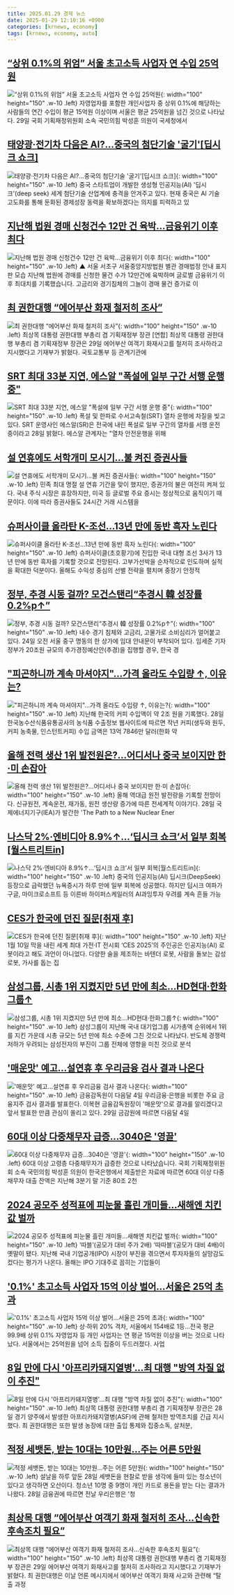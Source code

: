 ```yaml
---
title: 2025.01.29 경제 뉴스
date: 2025-01-29 12:10:16 +0900
categories: [krnews, economy]
tags: [krnews, economy, auto]
---
```

## [“상위 0.1%의 위엄” 서울 초고소득 사업자 연 수입 25억원](https://n.news.naver.com/mnews/article/050/0000085784)

![“상위 0.1%의 위엄” 서울 초고소득 사업자 연 수입 25억원](https://mimgnews.pstatic.net/image/origin/050/2025/01/29/85784.jpg?type=nf220_150){: width="100" height="150" .w-10 .left}
자영업자를 포함한 개인사업자 중 상위 0.1%에 해당하는 사람들의 연간 수입이 평균 15억원 이상이며 서울은 평균 25억원을 넘긴 것으로 나타났다. 29일 국회 기획재정위원회 소속 국민의힘 박성훈 의원이 국세청에서

## [태양광·전기차 다음은 AI?…중국의 첨단기술 '굴기'[딥시크 쇼크]](https://n.news.naver.com/mnews/article/088/0000928342)

![태양광·전기차 다음은 AI?…중국의 첨단기술 '굴기'[딥시크 쇼크]](https://mimgnews.pstatic.net/image/origin/088/2025/01/29/928342.jpg?type=nf220_150){: width="100" height="150" .w-10 .left}
중국 스타트업이 개발한 생성형 인공지능(AI) '딥시크'(deep seek) 세계 첨단기술 산업계에 충격을 안겨주고 있다. 현재 중국은 AI 기술 고도화를 통해 둔화된 경제성장 동력을 확보하겠다는 의지를 피력하고 있

## [지난해 법원 경매 신청건수 12만 건 육박…금융위기 이후 최다](https://n.news.naver.com/mnews/article/055/0001227255)

![지난해 법원 경매 신청건수 12만 건 육박…금융위기 이후 최다](https://mimgnews.pstatic.net/image/origin/055/2025/01/29/1227255.jpg?type=nf220_150){: width="100" height="150" .w-10 .left}
▲ 서울 서초구 서울중앙지방법원 별관 경매법정 안내 표지판 모습 지난해 법원에 경매를 신청한 물건 수가 12만건에 육박하며 글로벌 금융위기 이후 최대치를 기록했습니다. 고금리와 경기침체의 그늘이 경매 물건 증가로 이

## [최 권한대행 “에어부산 화재 철저히 조사”](https://n.news.naver.com/mnews/article/016/0002421607)

![최 권한대행 “에어부산 화재 철저히 조사”](https://mimgnews.pstatic.net/image/origin/016/2025/01/29/2421607.jpg?type=nf220_150){: width="100" height="150" .w-10 .left}
최상목 대통령 권한대행 부총리 겸 기획재정부 장관 [연합] 최상목 대통령 권한대행 부총리 겸 기획재정부 장관은 29일 에어부산 여객기 화재사고를 철저히 조사하라고 지시했다고 기재부가 밝혔다. 국토교통부 등 관계기관에

## [SRT 최대 33분 지연, 에스알 "폭설에 일부 구간 서행 운행 중"](https://n.news.naver.com/mnews/article/421/0008045604)

![SRT 최대 33분 지연, 에스알 "폭설에 일부 구간 서행 운행 중"](https://mimgnews.pstatic.net/image/origin/421/2025/01/28/8045604.jpg?type=nf220_150){: width="100" height="150" .w-10 .left}
폭설 및 한파로 수서고속철(SRT) 열차 운행에 차질을 빚고 있다. SRT 운영사인 에스알(SR)은 전국에 내린 폭설로 일부 구간의 열차를 서행 운전 중이라고 28일 밝혔다. 에스알 관계자는 "열차 안전운행을 위해

## [설 연휴에도 서학개미 모시기…불 켜진 증권사들](https://n.news.naver.com/mnews/article/018/0005933085)

![설 연휴에도 서학개미 모시기…불 켜진 증권사들](https://mimgnews.pstatic.net/image/origin/018/2025/01/29/5933085.jpg?type=nf220_150){: width="100" height="150" .w-10 .left}
민족 최대 명절 설 연휴 기간을 맞이 했지만, 증권가의 불은 여전히 켜져 있다. 국내 주식 시장은 휴장하지만, 미국 등 글로벌 주요 증시는 정상적으로 움직이기 때문이다. 이에 따라 증권사들도 24시간 거래 시스템을

## [슈퍼사이클 올라탄 K-조선…13년 만에 동반 흑자 노린다](https://n.news.naver.com/mnews/article/421/0008045453)

![슈퍼사이클 올라탄 K-조선…13년 만에 동반 흑자 노린다](https://mimgnews.pstatic.net/image/origin/421/2025/01/28/8045453.jpg?type=nf220_150){: width="100" height="150" .w-10 .left}
슈퍼사이클(초호황기)에 진입한 국내 대형 조선 3사가 13년 만에 동반 흑자를 기록할 것으로 전망된다. 고부가선박을 순차적으로 인도하며 실적을 확대한 덕분이다. 올해도 수익성 중심의 선별 전략을 펼치며 중장기 안정적

## [정부, 추경 시동 걸까? 모건스탠리“추경시 韓 성장률 0.2%p↑”](https://n.news.naver.com/mnews/article/016/0002421567)

![정부, 추경 시동 걸까? 모건스탠리“추경시 韓 성장률 0.2%p↑”](https://mimgnews.pstatic.net/image/origin/016/2025/01/29/2421567.jpg?type=nf220_150){: width="100" height="150" .w-10 .left}
내수 경기 침체와 고금리, 고물가로 소비심리가 얼어붙고 있다. 24일 오전 서울 중구 명동의 한 상가에 임대 안내문이 부착되어 있다. 임세준 기자 정부가 20조원 규모의 추가경정예산안(추경)을 집행할 경우, 한국 경

## ["피곤하니까 계속 마셔야지"…가격 올라도 수입량 ↑, 이유는?](https://n.news.naver.com/mnews/article/011/0004444759)

!["피곤하니까 계속 마셔야지"…가격 올라도 수입량 ↑, 이유는?](https://mimgnews.pstatic.net/image/origin/011/2025/01/29/4444759.jpg?type=nf220_150){: width="100" height="150" .w-10 .left}
지난해 한국의 커피 수입액이 약 2조 원을 기록했다. 28일 한국농수산식품유통공사의 농식품 수출정보 웹사이트에 따르면 작년 커피(생두와 원두, 커피 농축물, 인스턴트커피) 수입 금액은 13억 7846만 달러(한화 약

## [올해 전력 생산 1위 발전원은?…어디서나 중국 보이지만 한·미 손잡아](https://n.news.naver.com/mnews/article/008/0005146501)

![올해 전력 생산 1위 발전원은?…어디서나 중국 보이지만 한·미 손잡아](https://mimgnews.pstatic.net/image/origin/008/2025/01/28/5146501.jpg?type=nf220_150){: width="100" height="150" .w-10 .left}
올해 역대급 원전 발전량을 기록할 전망이다. 신규원전, 계속운전, 재가동, 원전 생산량 증가에 따른 전세계적 이야기다. 28일 국제에너지기구(IEA)가 발간한 'The Path to a New Nuclear Ener

## [나스닥 2%·엔비디아 8.9%↑…‘딥시크 쇼크’서 일부 회복[월스트리트in]](https://n.news.naver.com/mnews/article/018/0005933074)

![나스닥 2%·엔비디아 8.9%↑…‘딥시크 쇼크’서 일부 회복[월스트리트in]](https://mimgnews.pstatic.net/image/origin/018/2025/01/29/5933074.jpg?type=nf220_150){: width="100" height="150" .w-10 .left}
중국의 인공지능(AI) 딥시크(DeepSeek) 등장으로 급락했던 뉴욕증시가 하루 만에 일부 회복에 성공했다. 하지만 딥시크 여파가 구글, 마이크로소프트 등 이른바 하이퍼스케일러의 AI과잉투자 우려를 계속 흔들 가능

## [CES가 한국에 던진 질문[취재 후]](https://n.news.naver.com/mnews/article/033/0000048296)

![CES가 한국에 던진 질문[취재 후]](https://mimgnews.pstatic.net/image/origin/033/2025/01/29/48296.jpg?type=nf220_150){: width="100" height="150" .w-10 .left}
지난 1월 10일 막을 내린 세계 최대 가전·IT 전시회 ‘CES 2025’의 주인공은 인공지능(AI) 로봇이라고 해도 과언이 아니었다. 다양한 술을 제조하는 바텐더 로봇, 사람을 돌보는 감성 로봇, 가사를 돕는 집

## [삼성그룹, 시총 1위 지켰지만 5년 만에 최소...HD현대·한화그룹↑](https://n.news.naver.com/mnews/article/119/0002918234)

![삼성그룹, 시총 1위 지켰지만 5년 만에 최소...HD현대·한화그룹↑](https://mimgnews.pstatic.net/image/origin/119/2025/01/29/2918234.jpg?type=nf220_150){: width="100" height="150" .w-10 .left}
삼성그룹이 지난해 국내 대기업그룹 시가총액 순위에서 1위를 지킨 가운데 시총 규모는 5년 만에 최소 수준에 그친 것으로 나타났다. 반도체 경쟁력 저하가 우려되는 삼성전자의 부진이 그룹 전체에 영향을 미친 것으로 분석

## ['매운맛' 예고…설연휴 후 우리금융 검사 결과 나온다](https://n.news.naver.com/mnews/article/119/0002918242)

!['매운맛' 예고…설연휴 후 우리금융 검사 결과 나온다](https://mimgnews.pstatic.net/image/origin/119/2025/01/29/2918242.jpg?type=nf220_150){: width="100" height="150" .w-10 .left}
금융감독원이 다음달 4일 우리금융·은행을 비롯한 주요 금융지주 검사 결과를 발표한다. 이복현 금융감독원장이 '매운맛'으로 결과를 알리겠다고 앞서 발표한 만큼 관심이 쏠리고 있다. 29일 금감원에 따르면 다음달 4일

## [60대 이상 다중채무자 급증…3040은 '영끌'](https://n.news.naver.com/mnews/article/422/0000709017)

![60대 이상 다중채무자 급증…3040은 '영끌'](https://mimgnews.pstatic.net/image/origin/422/2025/01/28/709017.jpg?type=nf220_150){: width="100" height="150" .w-10 .left}
60대 이상 고령층 다중채무자가 급증한 것으로 나타났습니다. 국회 기획재정위원회 소속 국민의힘 박성훈 의원이 한국은행에서 제출받은 자료에 따르면 60대 이상 다중채무자 대출 잔액은 지난해 3분기 말 기준 80조 2천

## [2024 공모주 성적표에 피눈물 흘린 개미들…새해엔 치킨값 벌까](https://n.news.naver.com/mnews/article/081/0003514193)

![2024 공모주 성적표에 피눈물 흘린 개미들…새해엔 치킨값 벌까](https://mimgnews.pstatic.net/image/origin/081/2025/01/28/3514193.jpg?type=nf220_150){: width="100" height="150" .w-10 .left}
‘따블’(공모가 대비 주가 2배) ‘따따블’(공모가 대비 4배)이 옛말이 됐다. 지난해 국내 기업공개(IPO) 시장이 부진을 겪으면서 투자자들의 실망감도 컸다는 평가가 나온다. 올해는 IPO 기대주로 꼽히는 기업들이

## ['0.1%' 초고소득 사업자 15억 이상 벌어…서울은 25억 초과](https://n.news.naver.com/mnews/article/001/0015183017)

!['0.1%' 초고소득 사업자 15억 이상 벌어…서울은 25억 초과](https://mimgnews.pstatic.net/image/origin/001/2025/01/29/15183017.jpg?type=nf220_150){: width="100" height="150" .w-10 .left}
상·하위 20% 격차, 서울에서 154배로 1등…전국 평균 99.9배 상위 0.1% 자영업자 등 개인 사업자는 연 평균 15억원 이상을 버는 것으로 나타났다. 서울에서는 25억원을 넘어 소득 집중이 두드러졌다. 사업

## [8일 만에 다시 '아프리카돼지열병'…최 대행 "방역 차질 없이 추진"](https://n.news.naver.com/mnews/article/011/0004444731)

![8일 만에 다시 '아프리카돼지열병'…최 대행 "방역 차질 없이 추진"](https://mimgnews.pstatic.net/image/origin/011/2025/01/28/4444731.jpg?type=nf220_150){: width="100" height="150" .w-10 .left}
최상목 대통령 권한대행 부총리 겸 기획재정부 장관은 28일 경기 양주에서 발생한 아프리카돼지열병(ASF)에 관해 철저한 방역조치를 긴급 지시했다. 최 권한대행은 또한 발생 농장에 대한 출입 통제와 집중소독, 살처분,

## [적정 세뱃돈, 받는 10대는 10만원…주는 어른 5만원](https://n.news.naver.com/mnews/article/011/0004444736)

![적정 세뱃돈, 받는 10대는 10만원…주는 어른 5만원](https://mimgnews.pstatic.net/image/origin/011/2025/01/28/4444736.jpg?type=nf220_150){: width="100" height="150" .w-10 .left}
설날을 하루 앞둔 28일 세뱃돈을 현찰로 받을 생각에 들떠 있는 청소년이 있다고 생각하면 오산이다. 청소년 10명 중 9명이 개인 카드로 용돈을 받는 다는 결과가 나왔다. 28일 금융권에 따르면 전날 우리은행은 '청

## [최상목 대행 “에어부산 여객기 화재 철저히 조사…신속한 후속조치 필요”](https://n.news.naver.com/mnews/article/658/0000095679)

![최상목 대행 “에어부산 여객기 화재 철저히 조사…신속한 후속조치 필요”](https://mimgnews.pstatic.net/image/origin/658/2025/01/29/95679.jpg?type=nf220_150){: width="100" height="150" .w-10 .left}
최상목 대통령 권한대행 부총리 겸 기획재정부 장관은 29일 에어부산 여객기 화재사고를 철저히 조사하라고 지시했다고 기재부가 밝혔다. 최 권한대행은 이날 언론 메시지에서 에어부산 여객기 화재 사고와 관련해 “탈출 과정

